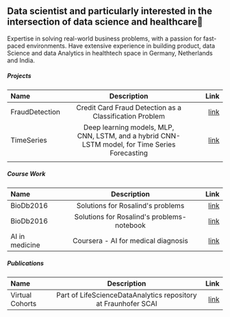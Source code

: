## Data scientist and particularly interested in the intersection of data science and healthcare👋

Expertise in solving real-world business problems, with a passion for fast-paced environments. Have extensive experience in building product, data Science and data Analytics in healthtech space in Germany, Netherlands and India.

##### Projects

| Name      | Description | Link     |
| :---        |    :----:   |          ---: |
| FraudDetection      | Credit Card Fraud Detection as a Classification Problem       | [link](https://github.com/akrishta305/FraudDetection/blob/main/Credit_Card_Fraud_Detection_as_a_Classification_Problem.ipynb)   |
| TimeSeries  | Deep learning models, MLP, CNN, LSTM, and a hybrid CNN-LSTM model, for Time Series Forecasting | [link](https://github.com/akrishta305/TimeSeries)     |
| <img width=200/>   | <img width=500/>        | <img width=200/>     |


##### Course Work
| Name      | Description | Link     |
| :---        |    :----:   |          ---: |
|BioDb2016 | Solutions for Rosalind's problems |[link](https://github.com/akrishta305/BioDb2016-1) | 
|BioDb2016 | Solutions for Rosalind's problems- notebook |[link](https://github.com/akrishta305/BioDb2016)| 
|AI in medicine | Coursera - AI for medical diagnosis |[link](https://github.com/akrishta305/ai-for-medical-diagnosis)| 

##### Publications
| Name      | Description | Link     |
| :---        |    :----:   |          ---: |
|Virtual Cohorts | Part of LifeScienceDataAnalytics repository at Fraunhofer SCAI |[link](https://github.com/LifeScienceDataAnalytics/VirtualCohorts) | 

<!--
**akrishta305/akrishta305** is a ✨ _special_ ✨ repository because its `README.md` (this file) appears on your GitHub profile.

Here are some ideas to get you started:

- 🔭 I’m currently working on ...
- 🌱 I’m currently learning ...
- 👯 I’m looking to collaborate on ...
- 🤔 I’m looking for help with ...
- 💬 Ask me about ...
- 📫 How to reach me: ...
- 😄 Pronouns: ...
- ⚡ Fun fact: ...
-->
